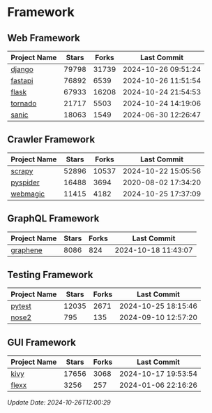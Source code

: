 # Framework

## Web Framework
| Project Name | Stars | Forks | Last Commit |
| ------------ | ----- | ----- | ----------- |
| [django](https://github.com/django/django) | 79798 | 31739 | 2024-10-26 09:51:24 |
| [fastapi](https://github.com/fastapi/fastapi) | 76892 | 6539 | 2024-10-26 11:51:54 |
| [flask](https://github.com/pallets/flask) | 67933 | 16208 | 2024-10-24 21:54:53 |
| [tornado](https://github.com/tornadoweb/tornado) | 21717 | 5503 | 2024-10-24 14:19:06 |
| [sanic](https://github.com/sanic-org/sanic) | 18063 | 1549 | 2024-06-30 12:26:47 |

## Crawler Framework
| Project Name | Stars | Forks | Last Commit |
| ------------ | ----- | ----- | ----------- |
| [scrapy](https://github.com/scrapy/scrapy) | 52896 | 10537 | 2024-10-22 15:05:56 |
| [pyspider](https://github.com/binux/pyspider) | 16488 | 3694 | 2020-08-02 17:34:20 |
| [webmagic](https://github.com/code4craft/webmagic) | 11415 | 4182 | 2024-10-25 17:37:09 |

## GraphQL Framework
| Project Name | Stars | Forks | Last Commit |
| ------------ | ----- | ----- | ----------- |
| [graphene](https://github.com/graphql-python/graphene) | 8086 | 824 | 2024-10-18 11:43:07 |

## Testing Framework
| Project Name | Stars | Forks | Last Commit |
| ------------ | ----- | ----- | ----------- |
| [pytest](https://github.com/pytest-dev/pytest) | 12035 | 2671 | 2024-10-25 18:15:46 |
| [nose2](https://github.com/nose-devs/nose2) | 795 | 135 | 2024-09-10 12:57:20 |

## GUI Framework
| Project Name | Stars | Forks | Last Commit |
| ------------ | ----- | ----- | ----------- |
| [kivy](https://github.com/kivy/kivy) | 17656 | 3068 | 2024-10-17 19:53:54 |
| [flexx](https://github.com/flexxui/flexx) | 3256 | 257 | 2024-01-06 22:16:26 |

*Update Date: 2024-10-26T12:00:29*